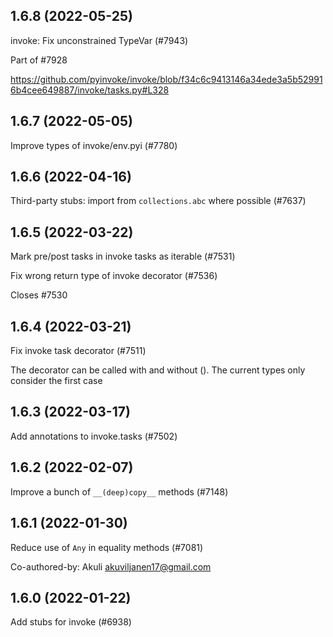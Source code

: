 ## 1.6.8 (2022-05-25)

invoke: Fix unconstrained TypeVar (#7943)

Part of #7928

https://github.com/pyinvoke/invoke/blob/f34c6c9413146a34ede3a5b529916b4cee649887/invoke/tasks.py#L328

## 1.6.7 (2022-05-05)

Improve types of invoke/env.pyi (#7780)

## 1.6.6 (2022-04-16)

Third-party stubs: import from `collections.abc` where possible (#7637)

## 1.6.5 (2022-03-22)

Mark pre/post tasks in invoke tasks as iterable (#7531)

Fix wrong return type of invoke decorator (#7536)

Closes #7530

## 1.6.4 (2022-03-21)

Fix invoke task decorator (#7511)

The decorator can be called with and without (). The current types only consider the first case

## 1.6.3 (2022-03-17)

Add annotations to invoke.tasks (#7502)

## 1.6.2 (2022-02-07)

Improve a bunch of `__(deep)copy__` methods (#7148)

## 1.6.1 (2022-01-30)

Reduce use of `Any` in equality methods (#7081)

Co-authored-by: Akuli <akuviljanen17@gmail.com>

## 1.6.0 (2022-01-22)

Add stubs for invoke (#6938)


